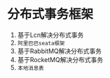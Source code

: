 

# 分布式事务框架  

<!-- 
https://mikechen.cc/27707.html
https://blog.51cto.com/u_15294985/3008613
https://blog.csdn.net/Hellowenpan/article/details/122980443
https://blog.csdn.net/MortShi/article/details/122574937
-->

1. 基于Lcn解决分布式事务
2. `阿里巴巴seata框架`
3. 基于RabbitMQ解决分布式事务
4. 基于RocketMQ解决分布式事务
5. `本地消息表`  



